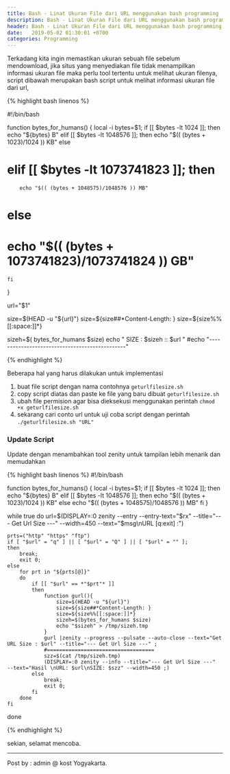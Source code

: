 ```yaml
---
title: Bash - Linat Ukuran File dari URL menggunakan bash programming
description: Bash - Linat Ukuran File dari URL menggunakan bash programming
header: Bash - Linat Ukuran File dari URL menggunakan bash programming
date:   2019-05-02 01:30:01 +0700
categories: Programming
---
```

Terkadang kita ingin memastikan ukuran sebuah file sebelum mendownload, jika situs yang menyediakan file tidak menampilkan informasi ukuran file maka perlu tool tertentu untuk melihat ukuran filenya, script dibawah merupakan bash script untuk melihat informasi ukuran file dari url, 

{% highlight bash linenos %}

#!/bin/bash


function bytes_for_humans() {
    local -i bytes=$1;
    if [[ $bytes -lt 1024 ]]; then
        echo "${bytes} B"
    elif [[ $bytes -lt 1048576 ]]; then
        echo "$(( (bytes + 1023)/1024 )) KB"
    else
#    elif [[ $bytes -lt 1073741823 ]]; then
    	echo "$(( (bytes + 1048575)/1048576 )) MB"
#    else
#        echo "$(( (bytes + 1073741823)/1073741824 )) GB"
    fi
}



url="$1"

size=$(HEAD -u "${url}")
size=${size##*Content-Length: }
size=${size%%[[:space:]]*}

sizeh=$( bytes_for_humans $size)
echo " SIZE : $sizeh :: $url "
#echo "-----------------------------------------------"

{% endhighlight %}

Beberapa hal yang harus dilakukan untuk implementasi 
1. buat file script dengan nama contohnya `geturlfilesize.sh`
2. copy script diatas dan paste ke file yang baru dibuat `geturlfilesize.sh`
3. ubah file permision agar bisa dieksekusi menggunakan perintah `chmod +x geturlfilesize.sh`
4. sekarang cari conto url untuk uji coba script dengan perintah `./geturlfilesize.sh "URL"`

### Update Script
Update dengan menambahkan tool zenity untuk tampilan lebih menarik dan memudahkan 

{% highlight bash linenos %}
#!/bin/bash

function bytes_for_humans() {
    local -i bytes=$1;
    if [[ $bytes -lt 1024 ]]; then
        echo "${bytes} B"
    elif [[ $bytes -lt 1048576 ]]; then
        echo "$(( (bytes + 1023)/1024 )) KB"
    else
    	echo "$(( (bytes + 1048575)/1048576 )) MB"
    fi
}

while true
do
	url=$(DISPLAY=:0 zenity --entry --entry-text="$rx" --title="--- Get Url Size ---" --width=450 --text="$msg\nURL [q:exit] :")
	
	prts=("http" "https" "ftp")
	if [ "$url" = "q" ] || [ "$url" = "Q" ] || [ "$url" = "" ];
	then 
		break;
		exit 0;
	else
		for prt in "${prts[@]}"
		do			
			if [[ "$url" == *"$prt"* ]]
			then	
				function gurl(){					
					size=$(HEAD -u "${url}")
					size=${size##*Content-Length: }
					size=${size%%[[:space:]]*}
					sizeh=$(bytes_for_humans $size)	
					echo "$sizeh" > /tmp/sizeh.tmp			
				}
				gurl |zenity --progress --pulsate --auto-close --text="Get URL Size : $url" --title="--- Get Url Size ---" ;
				#===================================
				szz=$(cat /tmp/sizeh.tmp)	
				(DISPLAY=:0 zenity --info --title="--- Get Url Size ---"  --text="Hasil \nURL: $url\nSIZE: $szz" --width=450 ;)							
			else
				break;
				exit 0;
			fi
		done
	fi
done

{% endhighlight %}

sekian, selamat mencoba.


---
Post by : admin @ kost Yogyakarta.

